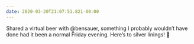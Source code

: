 ```yaml
---
date: 2020-03-20T21:07:51.821-00:00
---
```

Shared a virtual beer with @bensauer, something I probably wouldn’t have done had it been a normal Friday evening. Here’s to silver linings! 🍻 
